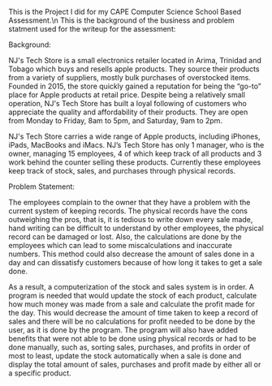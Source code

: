This is the Project I did for my CAPE Computer Science School Based Assessment.\n
This is the background of the business and problem statment used for the writeup for the assessment:


Background:

NJ's Tech Store is a small electronics retailer located in Arima, Trinidad and Tobago which buys and resells apple products. They source their products from a variety of suppliers, mostly bulk purchases of overstocked items. Founded in 2015, the store quickly gained a reputation for being the “go-to” place for Apple products at retail price. Despite being a relatively small operation, NJ's Tech Store has built a loyal following of customers who appreciate the quality and affordability of their products. They are open from Monday to Friday, 8am to 5pm, and Saturday, 9am to 2pm.

NJ's Tech Store carries a wide range of Apple products, including iPhones, iPads, MacBooks and iMacs. NJ’s Tech Store has only 1 manager, who is the owner, managing 15 employees, 4 of which keep track of all products and 3 work behind the counter selling these products. Currently these employees keep track of stock, sales, and purchases through physical records.


Problem Statement:

The employees complain to the owner that they have a problem with the current system of keeping records. The physical records have the cons outweighing the pros, that is, it is tedious to write down every sale made, hand writing can be difficult to understand by other employees, the physical record can be damaged or lost. Also, the calculations are done by the employees which can lead to some miscalculations and inaccurate numbers. This method could also decrease the amount of sales done in a day and can dissatisfy customers because of how long it takes to get a sale done.

As a result, a computerization of the stock and sales system is in order. A program is needed that would update the stock of each product, calculate how much money was made from a sale and calculate the profit made for the day. This would decrease the amount of time taken to keep a record of sales and there will be no calculations for profit needed to be done by the user, as it is done by the program. The program will also have added benefits that were not able to be done using physical records or had to be done manually, such as, sorting sales, purchases, and profits in order of most to least, update the stock automatically when a sale is done and display the total amount of sales, purchases and profit made by either all or a specific product.
